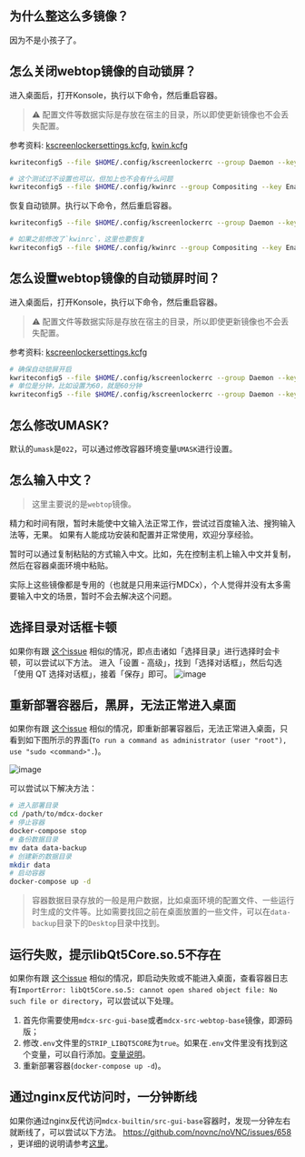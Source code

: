 ## 为什么整这么多镜像？
因为不是小孩子了。


## 怎么关闭webtop镜像的自动锁屏？
进入桌面后，打开Konsole，执行以下命令，然后重启容器。
> ⚠️ 配置文件等数据实际是存放在宿主的目录，所以即使更新镜像也不会丢失配置。

参考资料: [kscreenlockersettings.kcfg](https://github.com/KDE/kscreenlocker/blob/master/settings/kscreenlockersettings.kcfg), [kwin.kcfg](https://github.com/KDE/kwin/blob/master/src/kwin.kcfg)

```bash
kwriteconfig5 --file $HOME/.config/kscreenlockerrc --group Daemon --key Autolock false

# 这个测试过不设置也可以，但加上也不会有什么问题
kwriteconfig5 --file $HOME/.config/kwinrc --group Compositing --key Enabled false
```

恢复自动锁屏。执行以下命令，然后重启容器。
```bash
kwriteconfig5 --file $HOME/.config/kscreenlockerrc --group Daemon --key Autolock true

# 如果之前修改了`kwinrc`，这里也要恢复
kwriteconfig5 --file $HOME/.config/kwinrc --group Compositing --key Enabled true
```


## 怎么设置webtop镜像的自动锁屏时间？
进入桌面后，打开Konsole，执行以下命令，然后重启容器。
> ⚠️ 配置文件等数据实际是存放在宿主的目录，所以即使更新镜像也不会丢失配置。

参考资料: [kscreenlockersettings.kcfg](https://github.com/KDE/kscreenlocker/blob/master/settings/kscreenlockersettings.kcfg)

```bash
# 确保自动锁屏开启
kwriteconfig5 --file $HOME/.config/kscreenlockerrc --group Daemon --key Autolock true
# 单位是分钟，比如设置为60，就是60分钟
kwriteconfig5 --file $HOME/.config/kscreenlockerrc --group Daemon --key Timeout 60
```


## 怎么修改UMASK?
默认的`umask`是`022`，可以通过修改容器环境变量`UMASK`进行设置。


## 怎么输入中文？
> 这里主要说的是`webtop`镜像。

精力和时间有限，暂时未能使中文输入法正常工作，尝试过百度输入法、搜狗输入法等，无果。
如果有人能成功安装和配置并正常使用，欢迎分享经验。

暂时可以通过复制粘贴的方式输入中文。比如，先在控制主机上输入中文并复制，然后在容器桌面环境中粘贴。

实际上这些镜像都是专用的（也就是只用来运行MDCx），个人觉得并没有太多需要输入中文的场景，暂时不会去解决这个问题。


## 选择目录对话框卡顿
如果你有跟 [这个issue](https://github.com/northsea4/mdcx-docker/issues/16) 相似的情况，即点击诸如「选择目录」进行选择时会卡顿，可以尝试以下方法。
进入「设置 - 高级」，找到「选择对话框」，然后勾选「使用 QT 选择对话框」，接着「保存」即可。
![image](https://user-images.githubusercontent.com/94440029/230776296-3cba7601-bc14-4e78-a5aa-83913869893b.png)


## 重新部署容器后，黑屏，无法正常进入桌面
如果你有跟 [这个issue](https://github.com/northsea4/mdcx-docker/issues/17) 相似的情况，即重新部署容器后，无法正常进入桌面，只看到如下图所示的界面(`To run a command as administrator (user "root"), use "sudo <command>".`)。

![image](https://user-images.githubusercontent.com/73220226/232524022-167d8333-62b9-422d-bf90-e0bc07463c73.png)

可以尝试以下解决方法：
```bash
# 进入部署目录
cd /path/to/mdcx-docker
# 停止容器
docker-compose stop
# 备份数据目录
mv data data-backup
# 创建新的数据目录
mkdir data
# 启动容器
docker-compose up -d
```

> 容器数据目录存放的一般是用户数据，比如桌面环境的配置文件、一些运行时生成的文件等。比如需要找回之前在桌面放置的一些文件，可以在`data-backup`目录下的`Desktop`目录中找到。


## 运行失败，提示libQt5Core.so.5不存在
如果你有跟 [这个issue](https://github.com/northsea4/mdcx-docker/issues/18) 相似的情况，即启动失败或不能进入桌面，查看容器日志有`ImportError: libQt5Core.so.5: cannot open shared object file: No such file or directory`，可以尝试以下处理。

1. 首先你需要使用`mdcx-src-gui-base`或者`mdcx-src-webtop-base`镜像，即源码版；
2. 修改`.env`文件里的`STRIP_LIBQT5CORE`为`true`。如果在`.env`文件里没有找到这个变量，可以自行添加。[变量说明](https://github.com/northsea4/mdcx-docker/blob/main/gui-base/.env.sample#L58)。
3. 重新部署容器(`docker-compose up -d`)。


## 通过nginx反代访问时，一分钟断线
如果你通过nginx反代访问`mdcx-builtin/src-gui-base`容器时，发现一分钟左右就断线了，可以尝试以下方法。
https://github.com/novnc/noVNC/issues/658 ，更详细的说明请参考[这里](https://github.com/novnc/noVNC/wiki/Proxying-with-nginx)。